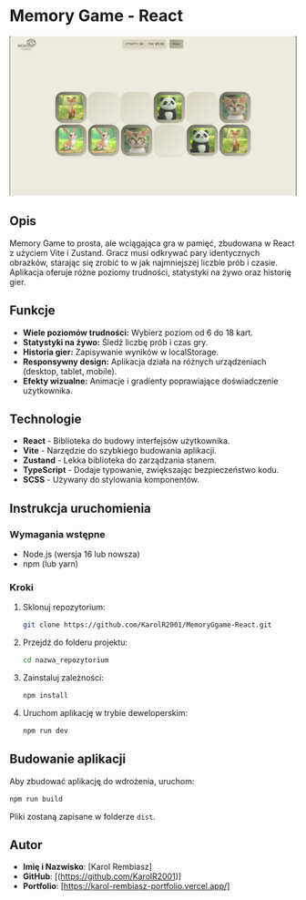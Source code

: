 # Memory Game - React

![Memory Game Preview](/public/app.png)

## Opis
Memory Game to prosta, ale wciągająca gra w pamięć, zbudowana w React z użyciem Vite i Zustand. Gracz musi odkrywać pary identycznych obrazków, starając się zrobić to w jak najmniejszej liczbie prób i czasie. Aplikacja oferuje różne poziomy trudności, statystyki na żywo oraz historię gier.

## Funkcje
- **Wiele poziomów trudności:** Wybierz poziom od 6 do 18 kart.
- **Statystyki na żywo:** Śledź liczbę prób i czas gry.
- **Historia gier:** Zapisywanie wyników w localStorage.
- **Responsywny design:** Aplikacja działa na różnych urządzeniach (desktop, tablet, mobile).
- **Efekty wizualne:** Animacje i gradienty poprawiające doświadczenie użytkownika.

## Technologie
- **React** - Biblioteka do budowy interfejsów użytkownika.
- **Vite** - Narzędzie do szybkiego budowania aplikacji.
- **Zustand** - Lekka biblioteka do zarządzania stanem.
- **TypeScript** - Dodaje typowanie, zwiększając bezpieczeństwo kodu.
- **SCSS** - Używany do stylowania komponentów.

## Instrukcja uruchomienia

### Wymagania wstępne
- Node.js (wersja 16 lub nowsza)
- npm (lub yarn)

### Kroki
1. Sklonuj repozytorium:
   ```bash
   git clone https://github.com/KarolR2001/MemoryGgame-React.git
   ```

2. Przejdź do folderu projektu:
   ```bash
   cd nazwa_repozytorium
   ```

3. Zainstaluj zależności:
   ```bash
   npm install
   ```

4. Uruchom aplikację w trybie deweloperskim:
   ```bash
   npm run dev
   ```


## Budowanie aplikacji
Aby zbudować aplikację do wdrożenia, uruchom:
   ```bash
   npm run build
   ```
Pliki zostaną zapisane w folderze `dist`.

## Autor
* **Imię i Nazwisko**: [Karol Rembiasz]
* **GitHub**: [(https://github.com/KarolR2001)]
* **Portfolio**: [https://karol-rembiasz-portfolio.vercel.app/]

